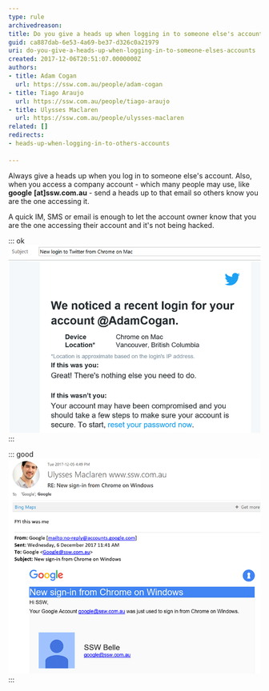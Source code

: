 ```yaml
---
type: rule
archivedreason: 
title: Do you give a heads up when logging in to someone else's accounts?
guid: ca887dab-6e53-4a69-be37-d326c0a21979
uri: do-you-give-a-heads-up-when-logging-in-to-someone-elses-accounts
created: 2017-12-06T20:51:07.0000000Z
authors:
- title: Adam Cogan
  url: https://ssw.com.au/people/adam-cogan
- title: Tiago Araujo
  url: https://ssw.com.au/people/tiago-araujo
- title: Ulysses Maclaren
  url: https://ssw.com.au/people/ulysses-maclaren
related: []
redirects:
- heads-up-when-logging-in-to-others-accounts

---
```


Always give a heads up when you log in to someone else's account. Also, when you access a company account - which many people may use, like  **google** **[at]ssw.com.au** - send a heads up to that email so others know you are the one accessing it.


<!--endintro-->

A quick IM, SMS or email is enough to let the account owner know that you are the one accessing their account and it's not being hacked.

::: ok  
![Figure: An email like this can be pretty scary if you don't know what's going on](twitter-account-new-access.png)  
:::  

::: good  
![Figure: Good example - Letting others know you are the one accessing the account](heads-up-google-account.png)  
:::

